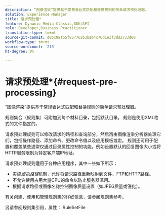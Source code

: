 ```yaml
---
description: “图像渲染”提供基于常规表达式匹配和替换规则的简单请求预处理器。
solution: Experience Manager
title: 请求预处理*
feature: Dynamic Media Classic,SDK/API
role: Developer,Business Practitioner
translation-type: tm+mt
source-git-commit: d0bc88f55f857762b3bab4c76d1e3f3dd2733d60
workflow-type: tm+mt
source-wordcount: '218'
ht-degree: 0%

---
```



# 请求预处理*{#request-pre-processing}

“图像渲染”提供基于常规表达式匹配和替换规则的简单请求预处理器。

规则集合（规则集）可附加到每个材料目录，包括默认目录。 规则是使用XML格式的文件指定的。

请求预处理规则可以修改请求的路径和查询部分，然后再由图像渲染分析器处理它们，包括操作路径、添加命令、更改命令值以及应用模板或宏。 规则还可用于配置和覆盖某些通常仅通过目录属性控制的功能，例如设置默认的回复图像大小或将HTTP服务限制为特定客户端IP地址。

请求预处理规则适用于各种应用程序，其中一些如下所示：

* 实施&#x200B;*虚拟路径*&#x200B;机制，允许将请求路径重新映射到文件、FTP和HTTP路径。
* 不允许使用占用大量CPU的命令以防止服务器滥用。
* 根据请求路径或图像名称控制图像质量设置（如JPEG质量或锐化）。

有关创建、使用和管理规则集的详细信息，请参阅规则集参考。

另请参阅规则集引用，属性：:RuleSetFile
